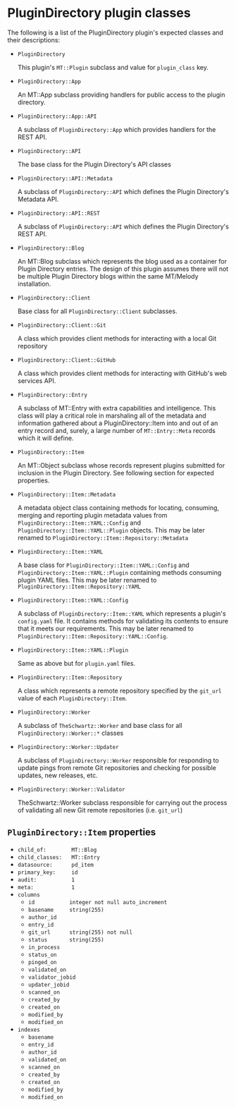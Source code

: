 # PluginDirectory plugin classes #

The following is a list of the PluginDirectory plugin's expected classes and
their descriptions:

* `PluginDirectory`

  This plugin's `MT::Plugin` subclass and value for `plugin_class` key.

* `PluginDirectory::App`

  An MT::App subclass providing handlers for public access to the plugin
  directory.

* `PluginDirectory::App::API`

  A subclass of `PluginDirectory::App` which provides handlers for the REST
  API.

* `PluginDirectory::API`

  The base class for the Plugin Directory's API classes

* `PluginDirectory::API::Metadata`

  A subclass of `PluginDirectory::API` which defines the Plugin Directory's
  Metadata API.

* `PluginDirectory::API::REST`

  A subclass of `PluginDirectory::API` which defines the Plugin Directory's
  REST API.

* `PluginDirectory::Blog`

  An MT::Blog subclass which represents the blog used as a container for
  Plugin Directory entries. The design of this plugin assumes there will not
  be multiple Plugin Directory blogs within the same MT/Melody installation.

* `PluginDirectory::Client`

  Base class for all `PluginDirectory::Client` subclasses.

* `PluginDirectory::Client::Git`

   A class which provides client methods for interacting with a local Git
   repository

* `PluginDirectory::Client::GitHub`

  A class which provides client methods for interacting with GitHub's web
  services API.

* `PluginDirectory::Entry`

  A subclass of MT::Entry with extra capabilities and intelligence. This class
  will play a critical role in marshaling all of the metadata and information
  gathered about a PluginDirectory::Item into and out of an entry record and,
  surely, a large number of `MT::Entry::Meta` records which it will define.

* `PluginDirectory::Item`

  An MT::Object subclass whose records represent plugins submitted for
  inclusion in the Plugin Directory. See following section for expected
  properties.

* `PluginDirectory::Item::Metadata`

  A metadata object class containing methods for locating, consuming, merging
  and reporting plugin metadata values from
  `PluginDirectory::Item::YAML::Config` and
  `PluginDirectory::Item::YAML::Plugin` objects. This may be later renamed to
  `PluginDirectory::Item::Repository::Metadata`

* `PluginDirectory::Item::YAML`

  A base class for `PluginDirectory::Item::YAML::Config` and
  `PluginDirectory::Item::YAML::Plugin` containing methods consuming plugin
  YAML files. This may be later renamed to
  `PluginDirectory::Item::Repository::YAML`

* `PluginDirectory::Item::YAML::Config`

  A subclass of `PluginDirectory::Item::YAML` which represents a plugin's
  `config.yaml` file. It contains methods for validating its contents to
  ensure that it meets our requirements. This may be later renamed to
  `PluginDirectory::Item::Repository::YAML::Config`.

* `PluginDirectory::Item::YAML::Plugin`

  Same as above but for `plugin.yaml` files.

* `PluginDirectory::Item::Repository`

  A class which represents a remote repository specified by the `git_url`
  value of each `PluginDirectory::Item`.

* `PluginDirectory::Worker`

  A subclass of `TheSchwartz::Worker` and base class for all
  `PluginDirectory::Worker::*` classes

* `PluginDirectory::Worker::Updater`

  A subclass of `PluginDirectory::Worker` responsible for responding to update
  pings from remote Git repositories and checking for possible updates, new
  releases, etc.

* `PluginDirectory::Worker::Validator`

   TheSchwartz::Worker subclass responsible for carrying out the process of
   validating all new Git remote repositories (i.e. `git_url`)

## `PluginDirectory::Item` properties ##

* `child_of:        MT::Blog`
* `child_classes:   MT::Entry`
* `datasource:      pd_item`
* `primary_key:     id`
* `audit:           1`
* `meta:            1`
* `columns`
    * `id           integer not null auto_increment`
    * `basename     string(255)`
    * `author_id`
    * `entry_id`
    * `git_url      string(255) not null`
    * `status       string(255)`
    * `in_process`
    * `status_on`
    * `pinged_on`
    * `validated_on`
    * `validator_jobid`
    * `updater_jobid`
    * `scanned_on`
    * `created_by`
    * `created_on`
    * `modified_by`
    * `modified_on`
* `indexes`
    * `basename`
    * `entry_id`
    * `author_id`
    * `validated_on`
    * `scanned_on`
    * `created_by`
    * `created_on`
    * `modified_by`
    * `modified_on`
